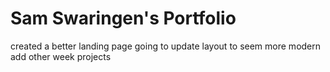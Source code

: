 # Sam Swaringen's Portfolio
created a better landing page
going to update layout to seem more modern
add other week projects
